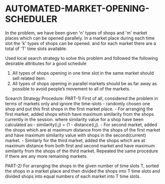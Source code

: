 # AUTOMATED-MARKET-OPENING-SCHEDULER

In the problem, we have been given 'n' types of shops and 'm' market places which can be opened parallely. In a market place during
each time slot the 'k' types of shops can be opened. and for each market there are a total of 'T' time slots available.

Used local search strategy to solve this problem and followed the following desirable attributes for a good schedule
1. All types of shops opening in one time slot in the same market should sell related item.
2. All types of shops opening in parallel markets should be as far away as possible to avoid people’s movement to all of the markets.


Scearch Strategy Procedure:
PART-1) First of all, considered the problem in terms of markets only and ignore the time-slots
	- randomly chosen one shop and put this first shops in the first market place.
	- For arranging the first market, added shops which have maximum similarity from the shops currently in the session. 
	  where similarity value for a shop have been calculated as:- 
 				similarity(i,j) =  (1 - distance(i,j).
	- For second market, added the shops which are at maximum distance from the shops of the first market and have maximum
          similarity value with shops in the second(current) market.
	- Similarly for the third market, added the shops which are at maximum distance from both first and second market and
          have maximum similarity from the shops of the third market.
	Repeated the same procedure if there are any more remaining markets.


PART-2) For arranging the shops in the given number of time slots T, sorted the shops in a market place and then divided the 
	shops into T time slots and divided shops into equal numbers of each market into T time slots.
 
